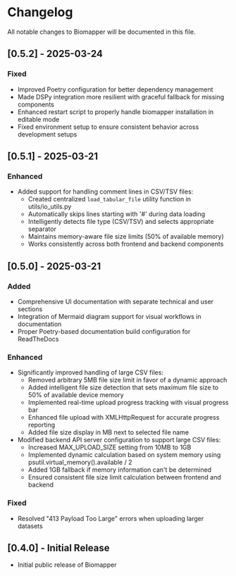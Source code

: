 # Changelog

All notable changes to Biomapper will be documented in this file.

## [0.5.2] - 2025-03-24

### Fixed
- Improved Poetry configuration for better dependency management
- Made DSPy integration more resilient with graceful fallback for missing components
- Enhanced restart script to properly handle biomapper installation in editable mode
- Fixed environment setup to ensure consistent behavior across development setups

## [0.5.1] - 2025-03-21

### Enhanced
- Added support for handling comment lines in CSV/TSV files:
  - Created centralized `load_tabular_file` utility function in utils/io_utils.py
  - Automatically skips lines starting with '#' during data loading
  - Intelligently detects file type (CSV/TSV) and selects appropriate separator
  - Maintains memory-aware file size limits (50% of available memory)
  - Works consistently across both frontend and backend components

## [0.5.0] - 2025-03-21

### Added
- Comprehensive UI documentation with separate technical and user sections
- Integration of Mermaid diagram support for visual workflows in documentation
- Proper Poetry-based documentation build configuration for ReadTheDocs

### Enhanced
- Significantly improved handling of large CSV files:
  - Removed arbitrary 5MB file size limit in favor of a dynamic approach
  - Added intelligent file size detection that sets maximum file size to 50% of available device memory
  - Implemented real-time upload progress tracking with visual progress bar
  - Enhanced file upload with XMLHttpRequest for accurate progress reporting
  - Added file size display in MB next to selected file name
- Modified backend API server configuration to support large CSV files:
  - Increased MAX_UPLOAD_SIZE setting from 10MB to 1GB
  - Implemented dynamic calculation based on system memory using psutil.virtual_memory().available / 2
  - Added 1GB fallback if memory information can't be determined
  - Ensured consistent file size limit calculation between frontend and backend

### Fixed
- Resolved "413 Payload Too Large" errors when uploading larger datasets

## [0.4.0] - Initial Release

- Initial public release of Biomapper

